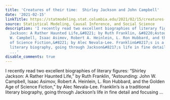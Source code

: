 ```yaml
---
title: 'Creatures of their time:  Shirley Jackson and John Campbell'
date: '2021-02-15'
linkTitle: https://statmodeling.stat.columbia.edu/2021/02/15/creatures-of-their-time-shirley-jackson-and-john-campbell/
source: Statistical Modeling, Causal Inference, and Social Science
description: 'I recently read two excellent biographies of literary figures: &#8220;Shirley
  Jackson: A Rather Haunted Life,&#8221; by Ruth Franklin, &#8220;Astounding: John
  W. Campbell, Isaac Asimov, Robert A. Heinlein, L. Ron Hubbard, and the Golden Age
  of Science Fiction,&#8221; by Alec Nevala-Lee. Franklin&#8217;s is a traditional
  literary biography, going through Jackson&#8217;s life in fine detail and focusing
  ...'
disable_comments: true
---
```

I recently read two excellent biographies of literary figures: &#8220;Shirley Jackson: A Rather Haunted Life,&#8221; by Ruth Franklin, &#8220;Astounding: John W. Campbell, Isaac Asimov, Robert A. Heinlein, L. Ron Hubbard, and the Golden Age of Science Fiction,&#8221; by Alec Nevala-Lee. Franklin&#8217;s is a traditional literary biography, going through Jackson&#8217;s life in fine detail and focusing ...